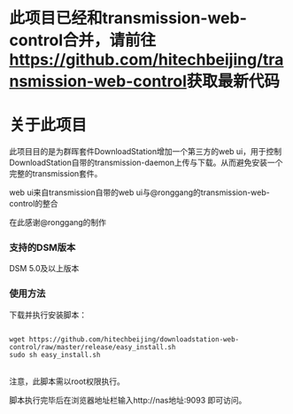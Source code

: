 <h1><b>此项目已经和transmission-web-control合并，请前往<a href="https://github.com/hitechbeijing/transmission-web-control">https://github.com/hitechbeijing/transmission-web-control</a>获取最新代码</b></h1>
<h1><b>关于此项目</b></h1>
<p>此项目目的是为群晖套件DownloadStation增加一个第三方的web ui，用于控制DownloadStation自带的transmission-daemon上传与下载。从而避免安装一个完整的transmission套件。</p>
<p>web ui来自transmission自带的web ui与@ronggang的transmission-web-control的整合</p>
<p>在此感谢@ronggang的制作</p>
<h3><b>支持的DSM版本</b></h3>
<p>DSM 5.0及以上版本</p>
<h3><b>使用方法</b></h3>
<p>下载并执行安装脚本：</p>
<pre>
<code>
wget https://github.com/hitechbeijing/downloadstation-web-control/raw/master/release/easy_install.sh
sudo sh easy_install.sh
</code>
</pre>
<p>注意，此脚本需以root权限执行。</p>
<p>脚本执行完毕后在浏览器地址栏输入http://nas地址:9093 即可访问。</p>
